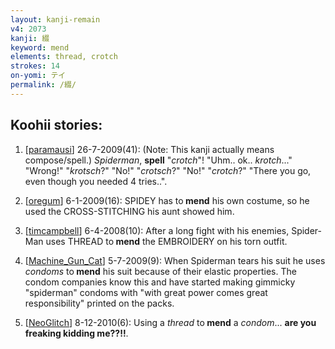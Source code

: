 ```yaml
---
layout: kanji-remain
v4: 2073
kanji: 綴
keyword: mend
elements: thread, crotch
strokes: 14
on-yomi: テイ
permalink: /綴/
---
```


## Koohii stories: 

1) [<a href="http://kanji.koohii.com/profile/paramausi">paramausi</a>] 26-7-2009(41): (Note: This kanji actually means compose/spell.) <em>Spiderman</em>, <strong>spell</strong> &quot;<em>crotch</em>&quot;! &quot;Uhm.. ok.. <em>krotch</em>...&quot; &quot;Wrong!&quot; &quot;<em>krotsch</em>?&quot; &quot;No!&quot; &quot;<em>crotsch</em>?&quot; &quot;No!&quot; &quot;<em>crotch</em>?&quot; &quot;There you go, even though you needed 4 tries..&quot;.

2) [<a href="http://kanji.koohii.com/profile/oregum">oregum</a>] 6-1-2009(16): SPIDEY has to<strong> mend</strong> his own costume, so he used the CROSS-STITCHING his aunt showed him.

3) [<a href="http://kanji.koohii.com/profile/timcampbell">timcampbell</a>] 6-4-2008(10): After a long fight with his enemies, Spider-Man uses THREAD to<strong> mend</strong> the EMBROIDERY on his torn outfit.

4) [<a href="http://kanji.koohii.com/profile/Machine_Gun_Cat">Machine_Gun_Cat</a>] 5-7-2009(9): When Spiderman tears his suit he uses <em>condoms</em> to<strong> mend</strong> his suit because of their elastic properties. The condom companies know this and have started making gimmicky &quot;spiderman&quot; condoms with &quot;with great power comes great responsibility&quot; printed on the packs.

5) [<a href="http://kanji.koohii.com/profile/NeoGlitch">NeoGlitch</a>] 8-12-2010(6): Using a <em>thread</em> to<strong> mend</strong> a <em>condom</em>... <strong>are you freaking kidding me??!!</strong>.

